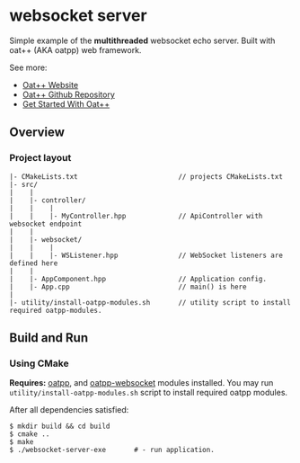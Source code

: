# websocket server

Simple example of the **multithreaded** websocket echo server. Built with oat++ (AKA oatpp) web framework.

See more:

- [Oat++ Website](https://oatpp.io/)
- [Oat++ Github Repository](https://github.com/oatpp/oatpp)
- [Get Started With Oat++](https://oatpp.io/docs/start)

## Overview

### Project layout

```
|- CMakeLists.txt                         // projects CMakeLists.txt
|- src/
|    |
|    |- controller/
|    |    |
|    |    |- MyController.hpp             // ApiController with websocket endpoint
|    |
|    |- websocket/
|    |    |
|    |    |- WSListener.hpp               // WebSocket listeners are defined here
|    |
|    |- AppComponent.hpp                  // Application config. 
|    |- App.cpp                           // main() is here
|
|- utility/install-oatpp-modules.sh       // utility script to install required oatpp-modules.  
```

## Build and Run

### Using CMake

**Requires:** [oatpp](https://github.com/oatpp/oatpp), and [oatpp-websocket](https://github.com/oatpp/oatpp-websocket) 
modules installed. You may run `utility/install-oatpp-modules.sh` 
script to install required oatpp modules.

After all dependencies satisfied:

```
$ mkdir build && cd build
$ cmake ..
$ make 
$ ./websocket-server-exe       # - run application.
```
